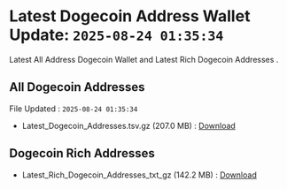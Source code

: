 # Latest Dogecoin Address Wallet Update: `2025-08-24 01:35:34`

Latest All Address Dogecoin Wallet and Latest Rich Dogecoin Addresses .

## All Dogecoin Addresses

File Updated : `2025-08-24 01:35:34`

- Latest_Dogecoin_Addresses.tsv.gz (207.0 MB) : [Download](https://github.com/Pymmdrza/Rich-Address-Wallet/releases/tag/Dogecoin)

## Dogecoin Rich Addresses

- Latest_Rich_Dogecoin_Addresses_txt_gz (142.2 MB) : [Download](https://github.com/Pymmdrza/Rich-Address-Wallet/releases/tag/Dogecoin)
